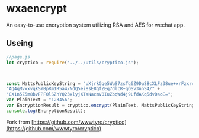 # wxaencrypt

An easy-to-use encryption system utilizing RSA and AES for wechat app. 

## Useing

```javascript
//page.js
let cryptico = require('../../utils/cryptico.js');



const MattsPublicKeyString = "uXjrkGqe5WuS7zsTg6Z9DuS8cXLFz38ue+xrFzxrcQJCXtVccCoUFP2qH/" +
"AQ4qMvxxvqkSYBpRm1R5a4/NdQ5ei8sE8gfZEq7dlcR+gOSv3nnS4/" +
"CX1n5Z5m8bvFPF0lSZnYQ23xlyjXTaNacmV0IuZbqWd4j9LfdAKq5dvDaoE=";
var PlainText = "123456";
var EncryptionResult = cryptico.encrypt(PlainText, MattsPublicKeyString);
console.log(EncryptionResult);

```


Fork from [https://github.com/wwwtyro/cryptico](https://github.com/wwwtyro/cryptico)